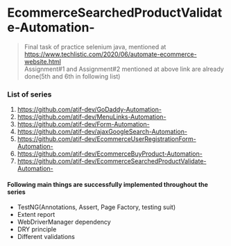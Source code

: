 # EcommerceSearchedProductValidate-Automation-
> Final task of practice selenium java, mentioned at https://www.techlistic.com/2020/06/automate-ecommerce-website.html <br>
> Assignment#1 and Assignment#2 mentioned at above link are already done(5th and 6th in following list)
### List of series
1. https://github.com/atif-dev/GoDaddy-Automation-
1. https://github.com/atif-dev/MenuLinks-Automation-
1. https://github.com/atif-dev/Form-Automation-
1. https://github.com/atif-dev/ajaxGoogleSearch-Automation-
1. https://github.com/atif-dev/EcommerceUserRegistrationForm-Automation-
1. https://github.com/atif-dev/EcommerceBuyProduct-Automation-
1. https://github.com/atif-dev/EcommerceSearchedProductValidate-Automation-

#### Following main things are successfully implemented throughout the series
* TestNG(Annotations, Assert, Page Factory, testing suit)
* Extent report
* WebDriverManager dependency
* DRY principle
* Different validations
